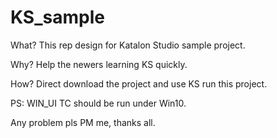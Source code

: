 # KS_sample
What?
This rep design for Katalon Studio sample project.

Why?
Help the newers learning KS quickly.

How?
Direct download the project and use KS run this project.

PS: WIN_UI TC should be run under Win10.

Any problem pls PM me, thanks all.
